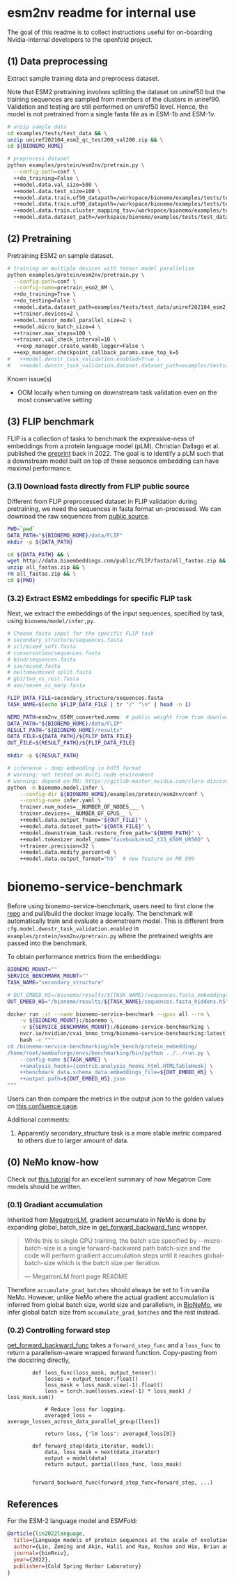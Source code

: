 # esm2nv readme for internal use

The goal of this readme is to collect instructions useful for on-boarding 
Nvidia-internal developers to the openfold project.

## (1) Data preprocessing
Extract sample training data and preprocess dataset.

Note that ESM2 pretraining involves splitting the dataset on uniref50 but the training sequences are sampled from members of the clusters in uniref90. Validation and testing are still performed on uniref50 level. Hence, the model is not pretrained from a single fasta file as in ESM-1b and ESM-1v.
```bash
# unzip sample data
cd examples/tests/test_data && \
unzip uniref202104_esm2_qc_test200_val200.zip && \
cd ${BIONEMO_HOME}

# preprocess dataset
python examples/protein/esm2nv/pretrain.py \
  --config-path=conf \
  ++do_training=False \
  ++model.data.val_size=500 \
  ++model.data.test_size=100 \
  ++model.data.train.uf50_datapath=/workspace/bionemo/examples/tests/test_data/uniref202104_esm2_qc_test200_val200/uniref50_train_filt.fasta \
  ++model.data.train.uf90_datapath=/workspace/bionemo/examples/tests/test_data/uniref202104_esm2_qc_test200_val200/ur90_ur50_sampler.fasta \
  ++model.data.train.cluster_mapping_tsv=/workspace/bionemo/examples/tests/test_data/uniref202104_esm2_qc_test200_val200/mapping.tsv \
  ++model.data.dataset_path=/workspace/bionemo/examples/tests/test_data/uniref202104_esm2_qc_test200_val200
```

## (2) Pretraining
Pretraining ESM2 on sample dataset. 

```bash
# training on multiple devices with tensor model parallelism
python examples/protein/esm2nv/pretrain.py \
  --config-path=conf \
  --config-name=pretrain_esm2_8M \
  ++do_training=True \
  ++do_testing=False \
  ++model.data.dataset_path=examples/tests/test_data/uniref202104_esm2_qc_test200_val200 \
  ++trainer.devices=2 \
  ++model.tensor_model_parallel_size=2 \
  ++model.micro_batch_size=4 \
  ++trainer.max_steps=100 \
  ++trainer.val_check_interval=10 \
   ++exp_manager.create_wandb_logger=False \
  ++exp_manager.checkpoint_callback_params.save_top_k=5
#   ++model.dwnstr_task_validation.enabled=True \
#   ++model.dwnstr_task_validation.dataset.dataset_path=examples/tests/test_data/protein/downstream
```

Known issue(s)
* OOM locally when turning on downstream task validation even on the most conservative setting

## (3) FLIP benchmark
FLIP is a collection of tasks to benchmark the expressive-ness of embeddings from a protein language model (pLM). Christian Dallago et al. published the [preprint](https://www.biorxiv.org/content/10.1101/2021.11.09.467890v2.abstract) back in 2022. The goal is to identify a pLM such that a downstream model built on top of these sequence embedding can have maximal performance.

### (3.1) Download fasta directly from FLIP public source
Different from FLIP preprocessed dataset in FLIP validation during pretraining, we need the sequences in fasta format un-processed. We can download the raw sequences from [public source](http://data.bioembeddings.com/public/FLIP/fasta).
```bash
PWD=`pwd`
DATA_PATH="${BIONEMO_HOME}/data/FLIP"
mkdir -p ${DATA_PATH}

cd ${DATA_PATH} && \
wget http://data.bioembeddings.com/public/FLIP/fasta/all_fastas.zip && \
unzip all_fastas.zip && \
rm all_fastas.zip && \
cd ${PWD}
```

### (3.2) Extract ESM2 embeddings for specific FLIP task
Next, we extract the embeddings of the input sequences, specified by task, using `bionemo/model/infer,py`.

```bash
# Choose fasta input for the specific FLIP task
# secondary_structure/sequences.fasta
# scl/mixed_soft.fasta               
# conservation/sequences.fasta       
# bind/sequences.fasta               
# sav/mixed.fasta                    
# meltome/mixed_split.fasta          
# gb1/two_vs_rest.fasta              
# aav/seven_vs_many.fasta

FLIP_DATA_FILE=secondary_structure/sequences.fasta
TASK_NAME=$(echo $FLIP_DATA_FILE | tr "/" "\n" | head -n 1)

NEMO_PATH=esm2nv_650M_converted.nemo  # public weight from from download_models.py
DATA_PATH="${BIONEMO_HOME}/data/FLIP"
RESULT_PATH="${BIONEMO_HOME}/results"
DATA_FILE=${DATA_PATH}/${FLIP_DATA_FILE}
OUT_FILE=${RESULT_PATH}/${FLIP_DATA_FILE}

mkdir -p ${RESULT_PATH}

# inference - dump embedding in hdf5 format
# warning: not tested on multi-node environment
# warning: depend on MR: https://gitlab-master.nvidia.com/clara-discovery/bionemo/-/merge_requests/999
python -m bionemo.model.infer \
    --config-dir ${BIONEMO_HOME}/examples/protein/esm2nv/conf \
    --config-name infer.yaml \
    trainer.num_nodes=__NUMBER_OF_NODES___ \
    trainer.devices=__NUMBER_OF_GPUS__ \
    ++model.data.output_fname="${OUT_FILE}" \
    ++model.data.dataset_path="${DATA_FILE}" \
    ++model.downstream_task.restore_from_path="${NEMO_PATH}" \
    ++model.tokenizer.model_name="facebook/esm2_t33_650M_UR50D" \
    ++trainer.precision=32 \
    ++model.data.modify_percent=0 \
    ++model.data.output_format="h5"  # new feature on MR 999
```

# bionemo-service-benchmark
Before using bionemo-service-benchmark, users need to first clone the [repo](https://gitlab-master.nvidia.com/clara-discovery/bionemo-service-benchmarking) and pull/build the docker image locally. The benchmark will automatically train and evaluate a downstream model. This is different from `cfg.model.dwnstr_task_validation.enabled` in `examples/protein/esm2nv/pretrain.py` where the pretrained weights are passed into the benchmark.

To obtain performance metrics from the embeddings:
```bash
BIONEMO_MOUNT=""
SERVICE_BENCHMARK_MOUNT=""
TASK_NAME="secondary_structure"

# OUT_EMBED_H5=/bionemo/results/${TASK_NAME}/sequences.fasta_embeddings.h5
OUT_EMBED_H5="/bionemo/results/${TASK_NAME}/sequences.fasta_hiddens.h5"

docker run -it --name bionemo-service-benchmark --gpus all --rm \
    -v ${BIONEMO_MOUNT}:/bionemo \
    -v ${SERVICE_BENCHMARK_MOUNT}:/bionemo-service-benchmarking \
    nvcr.io/nvidian/cvai_bnmo_trng/bionemo-service-benchmarking:latest \
    bash -c """
cd /bionemo-service-benchmarking/e2e_bench/protein_embedding/
/home/root/mambaforge/envs/benchmarking/bin/python ../../run.py \
    --config-name ${TASK_NAME} \
    ++analysis_hooks=[contrib.analysis_hooks.html.HTMLTableHook] \
    ++benchmark_data.schema_data.embeddings_file=${OUT_EMBED_H5} \
    ++output.path=${OUT_EMBED_H5}.json
"""
```

Users can then compare the metrics in the output json to the golden values on [this confluence page](https://confluence.nvidia.com/pages/viewpage.action?spaceKey=CLD&title=Protein+Sequence+Predictive+Benchmarks).

Additional comments:
1. Apparently secondary_structure task is a more stable metric compared to others due to larger amount of data.

## (0) NeMo know-how
Check out [this tutorial](https://github.com/NVIDIA/Megatron-LM/blob/main/megatron/core/QuickStart.md) for an excellent summary of how Megatron Core models should be written.

### (0.1) Gradiant accumulation
Inherited from [MegatronLM](https://github.com/NVIDIA/Megatron-LM), gradient accumulate in NeMo is done by expanding global_batch_size in [get_forward_backward_func](https://github.com/NVIDIA/Megatron-LM/blob/main/megatron/core/pipeline_parallel/schedules.py#L19) wrapper.

> While this is single GPU training, the batch size specified by --micro-batch-size is a single forward-backward path batch-size and the code will perform gradient accumulation steps until it reaches global-batch-size which is the batch size per iteration.
> 
> — MegatronLM front page README

Therefore `accumulate_grad_batches` should always be set to 1 in vanilla NeMo. However, unlike NeMo where the actual gradient accumulation is inferred from global batch size, world size and parallelism, in [BioNeMo](https://gitlab-master.nvidia.com/clara-discovery/bionemo/-/blame/dev/bionemo/model/utils.py?ref_type=heads#L118), we infer global batch size from `accumulate_grad_batches` and the rest instead.

### (0.2) Controlling forward step
[get_forward_backward_func](https://github.com/NVIDIA/Megatron-LM/blob/main/megatron/core/pipeline_parallel/schedules.py#L19) takes a `forward_step_func` and a `loss_func` to return a parallelism-aware wrapped forward function. Copy-pasting from the docstring directly,

```
        def loss_func(loss_mask, output_tensor):
            losses = output_tensor.float()
            loss_mask = loss_mask.view(-1).float()
            loss = torch.sum(losses.view(-1) * loss_mask) / loss_mask.sum()

            # Reduce loss for logging.
            averaged_loss = average_losses_across_data_parallel_group([loss])

            return loss, {'lm loss': averaged_loss[0]}

        def forward_step(data_iterator, model):
            data, loss_mask = next(data_iterator)
            output = model(data)
            return output, partial(loss_func, loss_mask)


        forward_backward_func(forward_step_func=forward_step, ...)
```

## References
For the ESM-2 language model and ESMFold:
```bibtex
@article{lin2022language,
  title={Language models of protein sequences at the scale of evolution enable accurate structure prediction},
  author={Lin, Zeming and Akin, Halil and Rao, Roshan and Hie, Brian and Zhu, Zhongkai and Lu, Wenting and Smetanin, Nikita and dos Santos Costa, Allan and Fazel-Zarandi, Maryam and Sercu, Tom and Candido, Sal and others},
  journal={bioRxiv},
  year={2022},
  publisher={Cold Spring Harbor Laboratory}
}
```
